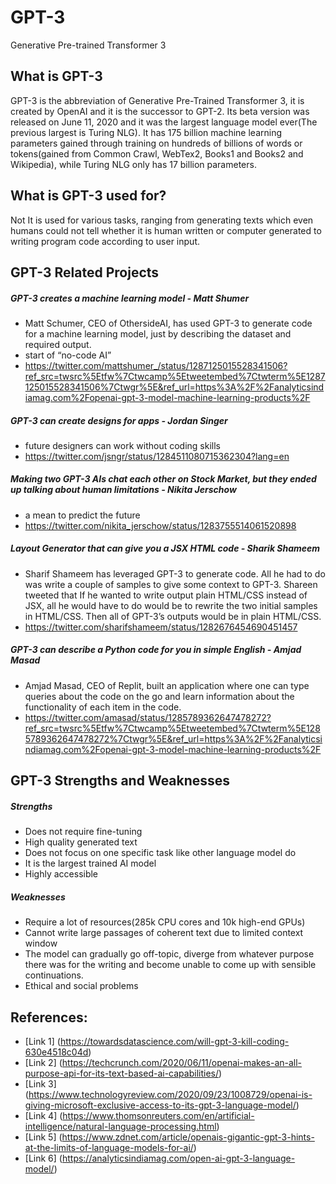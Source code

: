 # GPT-3

Generative Pre-trained Transformer 3

## What is GPT-3
GPT-3 is the abbreviation of Generative Pre-Trained Transformer 3, it is created by OpenAI and it is the successor to GPT-2. Its beta version was released on June 11, 2020 and it was the largest language model ever(The previous largest is Turing NLG). It has 175 billion machine learning parameters gained through training on hundreds of billions of words or tokens(gained from Common Crawl, WebTex2, Books1 and Books2 and Wikipedia), while Turing NLG only has 17 billion parameters.

## What is GPT-3 used for?
Not It is used for various tasks, ranging from generating texts which even humans could not tell whether it is human written or computer generated to writing program code according to user input.

## GPT-3 Related Projects
##### GPT-3 creates a machine learning model - Matt Shumer
- Matt Schumer, CEO of OthersideAI, has used GPT-3 to generate code for a machine learning model, just by describing the dataset and required output.
- start of “no-code AI”
- https://twitter.com/mattshumer_/status/1287125015528341506?ref_src=twsrc%5Etfw%7Ctwcamp%5Etweetembed%7Ctwterm%5E1287125015528341506%7Ctwgr%5E&ref_url=https%3A%2F%2Fanalyticsindiamag.com%2Fopenai-gpt-3-model-machine-learning-products%2F 

##### GPT-3 can create designs for apps - Jordan Singer
- future designers can work without coding skills
- https://twitter.com/jsngr/status/1284511080715362304?lang=en

##### Making two GPT-3 AIs chat each other on Stock Market, but they ended up talking about human limitations - Nikita Jerschow
- a mean to predict the future
- https://twitter.com/nikita_jerschow/status/1283755514061520898 

##### Layout Generator that can give you a JSX HTML code - Sharik Shameem
- Sharif Shameem has leveraged GPT-3 to generate code. All he had to do was write a couple of samples to give some context to GPT-3. Shareen tweeted that If he wanted to write output plain HTML/CSS instead of JSX, all he would have to do would be to rewrite the two initial samples in HTML/CSS. Then all of GPT-3’s outputs would be in plain HTML/CSS.
- https://twitter.com/sharifshameem/status/1282676454690451457 

##### GPT-3 can describe a Python code for you in simple English - Amjad Masad
- Amjad Masad, CEO of Replit, built an application where one can type queries about the code on the go and learn information about the functionality of each item in the code.
- https://twitter.com/amasad/status/1285789362647478272?ref_src=twsrc%5Etfw%7Ctwcamp%5Etweetembed%7Ctwterm%5E1285789362647478272%7Ctwgr%5E&ref_url=https%3A%2F%2Fanalyticsindiamag.com%2Fopenai-gpt-3-model-machine-learning-products%2F 

## GPT-3 Strengths and Weaknesses
##### Strengths
- Does not require fine-tuning
- High quality generated text
- Does not focus on one specific task like other language model do
- It is the largest trained AI model
- Highly accessible
##### Weaknesses
- Require a lot of resources(285k CPU cores and 10k high-end GPUs)
- Cannot write large passages of coherent text due to limited context window
- The model can gradually go off-topic, diverge from whatever purpose there was for the writing and become unable to come up with sensible continuations. 
- Ethical and social problems

## References:
- [Link 1] (https://towardsdatascience.com/will-gpt-3-kill-coding-630e4518c04d)
- [Link 2] (https://techcrunch.com/2020/06/11/openai-makes-an-all-purpose-api-for-its-text-based-ai-capabilities/)
- [Link 3] (https://www.technologyreview.com/2020/09/23/1008729/openai-is-giving-microsoft-exclusive-access-to-its-gpt-3-language-model/)
- [Link 4] (https://www.thomsonreuters.com/en/artificial-intelligence/natural-language-processing.html)
- [Link 5] (https://www.zdnet.com/article/openais-gigantic-gpt-3-hints-at-the-limits-of-language-models-for-ai/)
- [Link 6] (https://analyticsindiamag.com/open-ai-gpt-3-language-model/)
